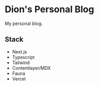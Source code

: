 # Dion's Personal Blog

My personal blog.

## Stack

- Next.js
- Typescript
- Tailwind
- Contentlayer/MDX
- Fauna
- Vercel
